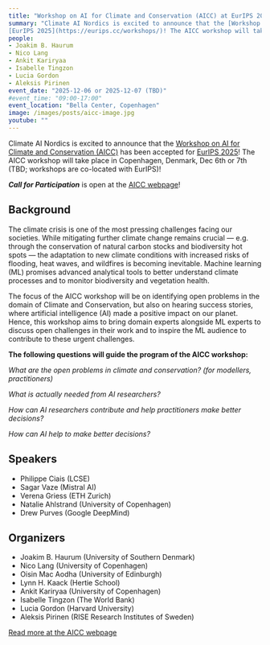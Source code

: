 ```yaml
---
title: "Workshop on AI for Climate and Conservation (AICC) at EurIPS 2025"
summary: "Climate AI Nordics is excited to announce that the [Workshop on AI for Climate and Conservation (AICC)](https://sites.google.com/g.harvard.edu/aicceurips) has been accepted for
[EurIPS 2025](https://eurips.cc/workshops/)! The AICC workshop will take place in Copenhagen, Denmark, Dec 6th or 7th (TBD; workshops are co-located with EurIPS)!"
people:
- Joakim B. Haurum
- Nico Lang
- Ankit Kariryaa
- Isabelle Tingzon
- Lucia Gordon
- Aleksis Pirinen
event_date: "2025-12-06 or 2025-12-07 (TBD)"
#event_time: "09:00-17:00"
event_location: "Bella Center, Copenhagen"
image: /images/posts/aicc-image.jpg
youtube: ""
---
```


Climate AI Nordics is excited to announce that the [Workshop on AI for Climate and Conservation (AICC)](https://sites.google.com/g.harvard.edu/aicceurips) has been accepted for
[EurIPS 2025](https://eurips.cc/workshops/)! The AICC workshop will take place in Copenhagen, Denmark, Dec 6th or 7th (TBD; workshops are co-located with EurIPS)!

_**Call for Participation**_ is open at the [AICC webpage](https://sites.google.com/g.harvard.edu/aicceurips)!

## Background

The climate crisis is one of the most pressing challenges facing our societies. While mitigating further climate change remains crucial — e.g. through the conservation of natural carbon stocks
and biodiversity hot spots — the adaptation to new climate conditions with increased risks of flooding, heat waves, and wildfires is becoming inevitable. Machine learning (ML) promises advanced
analytical tools to better understand climate processes and to monitor biodiversity and vegetation health. 

The focus of the AICC workshop will be on identifying open problems in the domain of Climate and Conservation, but also on hearing success stories, where artificial intelligence (AI) made
a positive impact on our planet. Hence, this workshop aims to bring domain experts alongside ML experts to discuss open challenges in their work and to inspire the ML audience to contribute
to these urgent challenges.

**The following questions will guide the program of the AICC workshop:**

_What are the open problems in climate and conservation? (for modellers, practitioners)_

_What is actually needed from AI researchers?_

_How can AI researchers contribute and help practitioners make better decisions?_

_How can AI help to make better decisions?_

## Speakers ##
* Philippe Ciais (LCSE)
* Sagar Vaze (Mistral AI)
* Verena Griess (ETH Zurich)
* Natalie Ahlstrand (University of Copenhagen)
* Drew Purves (Google DeepMind)

## Organizers
* Joakim B. Haurum (University of Southern Denmark)
* Nico Lang (University of Copenhagen)
* Oisin Mac Aodha (University of Edinburgh)
* Lynn H. Kaack (Hertie School)
* Ankit Kariryaa (University of Copenhagen)
* Isabelle Tingzon (The World Bank)
* Lucia Gordon (Harvard University)
* Aleksis Pirinen (RISE Research Institutes of Sweden)

[Read more at the AICC webpage](https://sites.google.com/g.harvard.edu/aicceurips)
